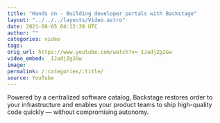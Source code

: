 ```yaml
---
title: "Hands on - Building developer portals with Backstage"
layout: "../../../layouts/Video.astro"
date: 2021-08-05 04:12:39 UTC
author: ""
categories: video
tags: 
orig_url: https://www.youtube.com/watch?v=_IJadjZg2Gw
video_embed: _IJadjZg2Gw
image:
permalink: /:categories/:title/
source: YouTube
---
```

Powered by a centralized software catalog, Backstage restores order to your infrastructure and enables your product teams to ship high-quality code quickly — without compromising autonomy.